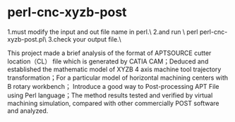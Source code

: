 # perl-cnc-xyzb-post
1.must modify the input and out file name in perl.\\
2.and run \\
perl perl-cnc-xyzb-post.pl\\
3.check your output file.\\

This project made a brief analysis of the format of APTSOURCE cutter location（CL） file which is generated by CATIA CAM；Deduced and established the mathematic model of XYZB 4 axis machine tool trajectory transformation；For a particular model of horizontal machining centers with B rotary workbench； Introduce a good way to Post-processing APT File using Perl language；The method results tested and verified by virtual machining simulation, compared with other commercially POST software and analyzed.
